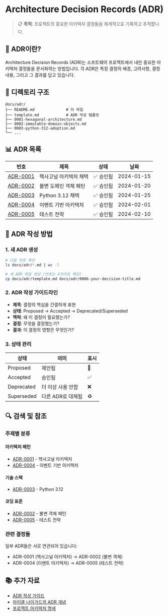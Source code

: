# Architecture Decision Records (ADR)

> 📋 **목적**: 프로젝트의 중요한 아키텍처 결정들을 체계적으로 기록하고 추적합니다.

## 📖 ADR이란?

Architecture Decision Records (ADR)는 소프트웨어 프로젝트에서 내린 중요한 아키텍처 결정들을 문서화하는 방법입니다. 각 ADR은 특정 결정의 배경, 고려사항, 결정 내용, 그리고 그 결과를 담고 있습니다.

## 📂 디렉토리 구조

```
docs/adr/
├── README.md              # 이 파일
├── template.md            # ADR 작성 템플릿
├── 0001-hexagonal-architecture.md
├── 0002-immutable-domain-objects.md
├── 0003-python-312-adoption.md
└── ...
```

## 📊 ADR 목록

| 번호 | 제목 | 상태 | 날짜 |
|------|------|------|------|
| [ADR-0001](0001-hexagonal-architecture.md) | 헥사고널 아키텍처 채택 | ✅ 승인됨 | 2024-01-15 |
| [ADR-0002](0002-immutable-domain-objects.md) | 불변 도메인 객체 패턴 | ✅ 승인됨 | 2024-01-20 |
| [ADR-0003](0003-python-312-adoption.md) | Python 3.12 채택 | ✅ 승인됨 | 2024-01-25 |
| [ADR-0004](0004-event-driven-architecture.md) | 이벤트 기반 아키텍처 | ✅ 승인됨 | 2024-02-01 |
| [ADR-0005](0005-testing-strategy.md) | 테스트 전략 | ✅ 승인됨 | 2024-02-10 |

## 🚀 ADR 작성 방법

### 1. 새 ADR 생성
```bash
# 다음 번호 확인
ls docs/adr/*.md | wc -l

# 새 ADR 파일 생성 (번호는 4자리로 패딩)
cp docs/adr/template.md docs/adr/0006-your-decision-title.md
```

### 2. ADR 작성 가이드라인

- **제목**: 결정의 핵심을 간결하게 표현
- **상태**: Proposed → Accepted → Deprecated/Superseded
- **맥락**: 왜 이 결정이 필요했는가?
- **결정**: 무엇을 결정했는가?
- **결과**: 이 결정의 영향은 무엇인가?

### 3. 상태 관리

| 상태 | 의미 | 표시 |
|------|------|------|
| Proposed | 제안됨 | 🔄 |
| Accepted | 승인됨 | ✅ |
| Deprecated | 더 이상 사용 안함 | ❌ |
| Superseded | 다른 ADR로 대체됨 | ♻️ |

## 🔍 검색 및 참조

### 주제별 분류

#### 아키텍처 패턴
- [ADR-0001](0001-hexagonal-architecture.md) - 헥사고널 아키텍처
- [ADR-0004](0004-event-driven-architecture.md) - 이벤트 기반 아키텍처

#### 기술 스택
- [ADR-0003](0003-python-312-adoption.md) - Python 3.12

#### 코딩 표준
- [ADR-0002](0002-immutable-domain-objects.md) - 불변 객체 패턴
- [ADR-0005](0005-testing-strategy.md) - 테스트 전략

### 관련 결정들

일부 ADR들은 서로 연관되어 있습니다:
- ADR-0001 (헥사고널 아키텍처) → ADR-0002 (불변 객체)
- ADR-0004 (이벤트 아키텍처) → ADR-0005 (테스트 전략)

## 📚 추가 자료

- [ADR 작성 가이드](https://github.com/joelparkerhenderson/architecture-decision-record)
- [마이클 나이가드의 ADR 개념](http://thinkrelevance.com/blog/2011/11/15/documenting-architecture-decisions)
- [프로젝트 아키텍처 명세](../architecture_specification.md) 